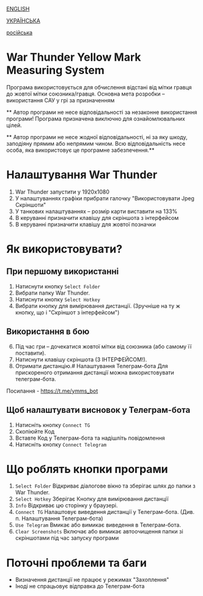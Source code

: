 <a href="https://github.com/qwazar14/WT-YMMS/blob/main/README.md">ENGLISH</a>

<a href="https://github.com/qwazar14/WT-YMMS/blob/main/README_UA.md">УКРАЇНСЬКА</a>

<a href="https://github.com/qwazar14/WT-YMMS/blob/main/README_RU.md">російська</a>

# War Thunder Yellow Mark Measuring System
Програма використовується для обчислення відстані від мітки гравця до жовтої мітки союзника/гравця.
Основна мета розробки – використання САУ у грі за призначенням

** Автор програми не несе відповідальності за незаконне використання програми! Програма призначена виключно для ознайомлювальних цілей.

** Автор програми не несе жодної відповідальності, ні за яку шкоду, заподіяну прямим або непрямим чином. Всю відповідальність несе особа, яка використовує це програмне забезпечення.**

# Налаштування War Thunder
1. War Thunder запустити у 1920х1080
2. У налаштуваннях графіки прибрати галочку "Використовувати Jpeg Скріншоти"
3. У танкових налаштуваннях – розмір карти виставити на 133%
4. В керуванні призначити клавішу для скріншота з інтерфейсом
5. В керуванні призначити клавішу для жовтої позначки

# Як використовувати?
## При першому використанні
1. Натиснути кнопку `Select Folder`
2. Вибрати папку War Thunder.
3. Натиснути кнопку `Select Hotkey`
4. Вибрати кнопку для вимірювання дистанції. (Зручніше на ту ж кнопку, що і "Скріншот з інтерфейсом")

## Використання в бою
6. Під час гри – дочекатися жовтої мітки від союзника (або самому її поставити).
7. Натиснути клавішу скріншота (З ІНТЕРФЕЙСОМ!).
8. Отримати дистанцію.# Налаштування Телеграм-бота
Для прискореного отримання дистанції можна використовувати телеграм-бота.

Посилання - https://t.me/ymms_bot

## Щоб налаштувати висновок у Телеграм-бота
1. Натисніть кнопку `Connect TG`
2. Скопіюйте Код
3. Вставте Код у Телеграм-бота та надішліть повідомлення
4. Натисніть кнопку `Connect Telegram`


# Що роблять кнопки програми
1. `Select Folder` Відкриває діалогове вікно та зберігає шлях до папки з War Thunder.
2. `Select Hotkey` Зберігає Кнопку для вимірювання дистанції
3. `Info` Відкриває цю сторінку у браузері.
4. `Connect TG` Налаштовує виведення дистанції у Телеграм-бота. (Див. п. Налаштування Телеграм-бота)
5. `Use Telegram` Вмикає або вимикає виведення в Телеграм-бота.
6. `Clear Screenshots` Включає або вимикає автоочищення папки зі скріншотами під час запуску програми

# Поточні проблеми та баги
- Визначення дистанції не працює у режимах "Захоплення"
- Іноді не спрацьовує відправка до Телеграм-бота
